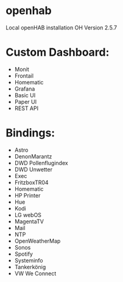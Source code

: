 # openhab
Local openHAB installation
OH Version 2.5.7

# Custom Dashboard:
- Monit
- Frontail
- Homematic
- Grafana
- Basic UI
- Paper UI
- REST API

# Bindings:
- Astro
- DenonMarantz
- DWD Pollenflugindex
- DWD Unwetter
- Exec
- FritzboxTR04
- Homematic
- HP Printer
- Hue
- Kodi
- LG webOS
- MagentaTV
- Mail
- NTP
- OpenWeatherMap
- Sonos
- Spotify
- Systeminfo
- Tankerkönig
- VW We Connect
